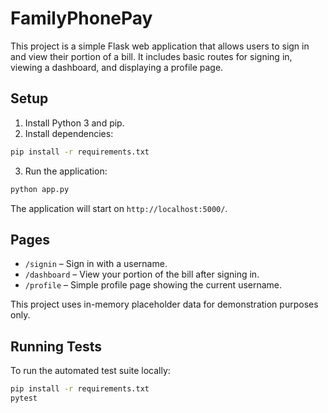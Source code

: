 # FamilyPhonePay

This project is a simple Flask web application that allows users to sign in and view
their portion of a bill. It includes basic routes for signing in, viewing a dashboard,
and displaying a profile page.

## Setup

1. Install Python 3 and pip.
2. Install dependencies:

```bash
pip install -r requirements.txt
```

3. Run the application:

```bash
python app.py
```

The application will start on `http://localhost:5000/`.

## Pages

- `/signin` – Sign in with a username.
- `/dashboard` – View your portion of the bill after signing in.
- `/profile` – Simple profile page showing the current username.

This project uses in-memory placeholder data for demonstration purposes only.

## Running Tests

To run the automated test suite locally:

```bash
pip install -r requirements.txt
pytest
```
